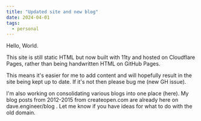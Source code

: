 ```yaml
---
title: "Updated site and new blog"
date: 2024-04-01
tags:
  - personal
---
```


Hello, World.

This site is still static HTML but now built with 11ty and hosted on Cloudflare Pages, rather than being handwritten HTML on GitHub Pages.

This means it's easier for me to add content and will hopefully result in the site being kept up to date. If it's not then please bug me (new GH issue).

I'm also working on consolidating various blogs into one place (here).
My blog posts from 2012-2015 from createopen.com are already here on dave.engineer/blog . Let me know if you have ideas for what to do with the old domain.

